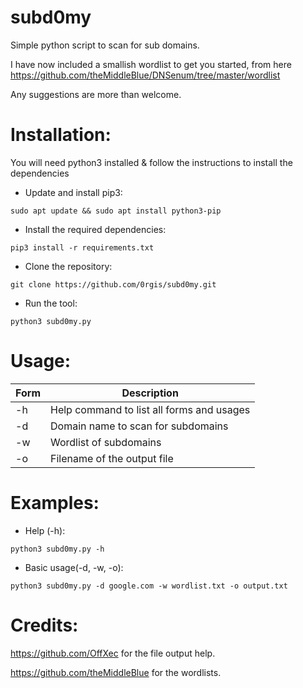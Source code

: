 # subd0my

Simple python script to scan for sub domains.

I have now included a smallish wordlist to get you started, from here https://github.com/theMiddleBlue/DNSenum/tree/master/wordlist

Any suggestions are more than welcome.


# Installation:
You will need python3 installed & follow the instructions to install the dependencies

- Update and install pip3:
```shell
sudo apt update && sudo apt install python3-pip
```

- Install the required dependencies:
```
pip3 install -r requirements.txt
```

- Clone the repository:
```
git clone https://github.com/0rgis/subd0my.git
```

- Run the tool:
```
python3 subd0my.py
```


# Usage:

Form          | Description   
------------- | -------------
-h            | Help command to list all forms and usages
-d            | Domain name to scan for subdomains
-w            | Wordlist of subdomains
-o            | Filename of the output file


# Examples: 

- Help (-h):
```
python3 subd0my.py -h
```

- Basic usage(-d, -w, -o):
```
python3 subd0my.py -d google.com -w wordlist.txt -o output.txt
```


# Credits:
https://github.com/OffXec for the file output help.

https://github.com/theMiddleBlue for the wordlists.
